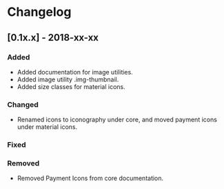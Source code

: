 # Changelog

## [0.1x.x] - 2018-xx-xx

### Added

- Added documentation for image utilities.
- Added image utility .img-thumbnail.
- Added size classes for material icons.

### Changed

- Renamed icons to iconography under core, and moved payment icons under material icons.

### Fixed

### Removed

- Removed Payment Icons from core documentation.
